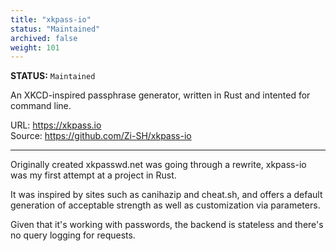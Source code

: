 ```yaml
---
title: "xkpass-io"
status: "Maintained"
archived: false
weight: 101
---
```

**STATUS:** `Maintained`

An XKCD-inspired passphrase generator, written in Rust and intented for command line. 

URL: https://xkpass.io   
Source: https://github.com/Zi-SH/xkpass-io
<!--more-->
---

Originally created xkpasswd.net was going through a rewrite, xkpass-io was my first attempt at a project in Rust. 

It was inspired by sites such as canihazip and cheat.sh, and offers a default generation of acceptable strength as well as customization via parameters. 

Given that it's working with passwords, the backend is stateless and there's no query logging for requests. 
